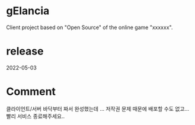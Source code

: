 # gElancia
Client project based on "Open Source" of the online game "xxxxxx".


# release
2022-05-03

# Comment
클라이언트/서버 바닥부터 짜서 완성했는데 ... 저작권 문제 때문에 배포할 수도 없고... 빨리 서비스 종료해주세요..
